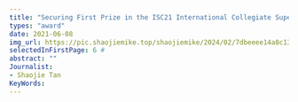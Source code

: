 ```yaml
---
title: "Securing First Prize in the ISC21 International Collegiate Supercomputing Contest Finals"
types: "award"
date: 2021-06-08
img_url: https://pic.shaojiemike.top/shaojiemike/2024/02/7dbeeee14a8c1347da7f9222b54d0eb3.png
selectedInFirstPage: 6 # 
abstract: ""
Journalist:
- Shaojie Tan
KeyWords:
---
```

